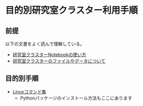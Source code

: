 # 目的別研究室クラスター利用手順

## 前提

以下の文書をよく読んで理解している。

- [研究室クラスターNotebookの使い方](README-notebook.md)
- [研究室クラスターのファイルやデータについて](README-data.md)

## 目的別手順

- [Linuxコマンド集](k8s-linux-commands.md)
  - Pythonパッケージのインストール方法もここにあります